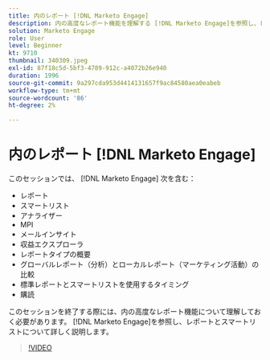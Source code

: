 ```yaml
---
title: 内のレポート [!DNL Marketo Engage]
description: 内の高度なレポート機能を理解する [!DNL Marketo Engage]を参照し、レポートとスマートリストについて詳しく説明します。
solution: Marketo Engage
role: User
level: Beginner
kt: 9710
thumbnail: 340309.jpeg
exl-id: 87f18c5d-5bf3-4789-912c-a4072b26e940
duration: 1996
source-git-commit: 9a297cda953d4414131657f9ac84580aea0eabeb
workflow-type: tm+mt
source-wordcount: '86'
ht-degree: 2%

---
```


# 内のレポート [!DNL Marketo Engage]

このセッションでは、 [!DNL Marketo Engage] 次を含む：

* レポート
* スマートリスト
* アナライザー
* MPI
* メールインサイト
* 収益エクスプローラ
* レポートタイプの概要
* グローバルレポート（分析）とローカルレポート（マーケティング活動）の比較
* 標準レポートとスマートリストを使用するタイミング
* 購読

このセッションを終了する際には、内の高度なレポート機能について理解しておく必要があります。 [!DNL Marketo Engage]を参照し、レポートとスマートリストについて詳しく説明します。

>[!VIDEO](https://video.tv.adobe.com/v/340309/?quality=12&learn=on)
